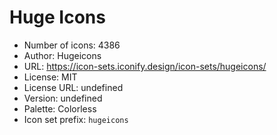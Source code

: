# Huge Icons

- Number of icons: 4386
- Author: Hugeicons
- URL: https://icon-sets.iconify.design/icon-sets/hugeicons/
- License: MIT
- License URL: undefined
- Version: undefined
- Palette: Colorless
- Icon set prefix: `hugeicons`

